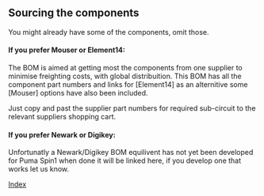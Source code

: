 ## Sourcing the components

You might already have some of the components, omit those.


#### If you prefer Mouser or Element14:
The BOM is aimed at getting most the components from one supplier to minimise freighting costs, with global distribuition.
This BOM has all the component part numbers and links for [Element14] as an alternitive some [Mouser] options have also been included.

Just copy and past the supplier part numbers for required sub-circuit to the relevant suppliers shopping cart.

#### If you prefer Newark or Digikey:
Unfortunatly a Newark/Digikey BOM equilivent has not yet been developed for Puma Spin1 when done it will be linked here, if you develop one that works let us know.

[Index](#index)
